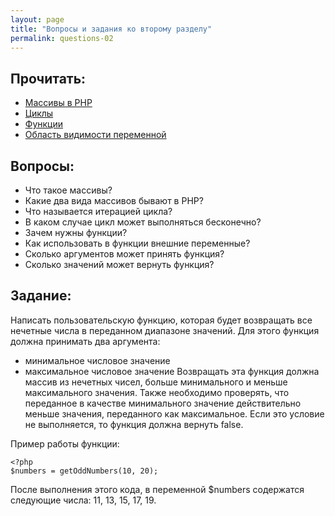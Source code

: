 ```yaml
---
layout: page
title: "Вопросы и задания ко второму разделу"
permalink: questions-02
---
```


## Прочитать:
* [Массивы в PHP](http://php.net/manual/ru/language.types.array.php)
* [Циклы](http://php.net/manual/ru/control-structures.while.php)
* [Функции](http://php.net/manual/ru/functions.user-defined.php)
* [Область видимости переменной](http://php.net/manual/ru/language.variables.scope.php)

## Вопросы:
* Что такое массивы?
* Какие два вида массивов бывают в PHP?
* Что называется итерацией цикла?
* В каком случае цикл может выполняться бесконечно?
* Зачем нужны функции?
* Как использовать в функции внешние переменные?
* Сколько аргументов может принять функция?
* Сколько значений может вернуть функция?

## Задание:
Написать пользовательскую функцию, которая будет возвращать все нечетные числа в переданном диапазоне значений.
Для этого функция должна принимать два аргумента:
* минимальное числовое значение
* максимальное числовое значение
Возвращать эта функция должна массив из нечетных чисел, больше минимального и меньше максимального значения.
Также необходимо проверять, что переданное в качестве минимального значение действительно меньше значения,
 переданного как максимальное. Если это условие не выполняется, то функция должна вернуть false.

 Пример работы функции:
 ```
 <?php
 $numbers = getOddNumbers(10, 20);
 ```
 После выполнения этого кода, в переменной $numbers содержатся следующие числа: 11, 13, 15, 17, 19.
